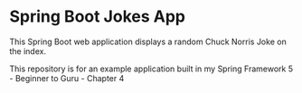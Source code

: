# Spring Boot Jokes App
This Spring Boot web application displays a random Chuck Norris Joke on the index. 

This repository is for an example application built in my Spring Framework 5 - Beginner to Guru - Chapter 4

